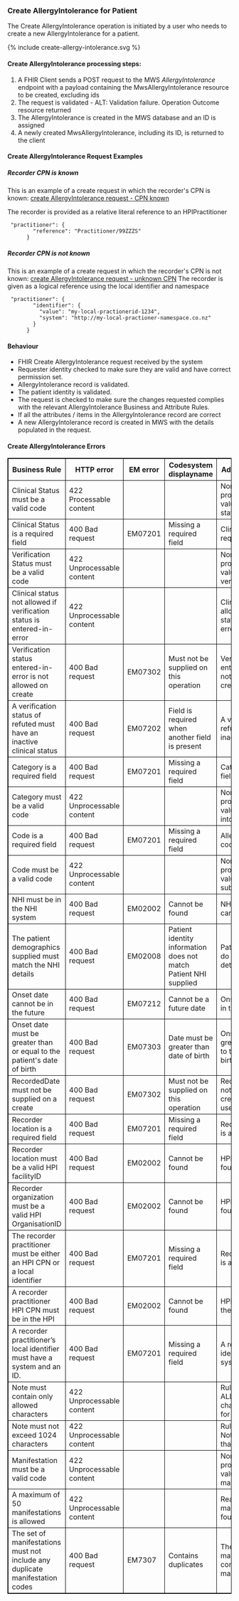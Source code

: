 

### Create AllergyIntolerance  for Patient

The Create AllergyIntolerance  operation is initiated by a user who needs to create a new AllergyIntolerance for a patient.


<div>
{% include create-allergy-intolerance.svg %}
</div>



####  Create AllergyIntolerance processing steps:

1. A FHIR Client sends a POST request to the MWS *AllergyIntolerance* endpoint with  a payload containing the MwsAllergyIntolerance resource to be created, excluding ids
2. The request is validated - ALT: Validation failure. Operation Outcome resource returned
3. The AllergyIntolerance is created in the MWS database and an ID is assigned
4. A newly created  MwsAllergyIntolerance, including its ID,  is returned to the client


####  Create AllergyIntolerance Request Examples

##### Recorder CPN is known

This is an example of a create request in which the recorder's CPN is known:
[create AllergyIntolerance request - CPN known](AllergyIntolerance-MwsAllergyIntolerance-2.json.html)

The recorder is provided as a relative literal reference to an HPIPractitioner 

```
 "practitioner": {
        "reference": "Practitioner/99ZZZS"
      }
```

##### Recorder CPN is not known

This is an example of a create request in which the recorder's CPN is not known:
[create AllergyIntolerance request - unknown CPN](AllergyIntolerance-MwsAllergyIntolerance-3.json.html)
The recorder is given as a logical reference using the local identifier and namespace

```
 "practitioner": {
        "identifier": {
          "value": "my-local-practionerid-1234",
          "system": "http://my-local-practioner-namespace.co.nz"
        }
      }
```

#### Behaviour

* FHIR Create AllergyIntolerance request received by the system
* Requester identity checked to make sure they are valid and have correct permission set.
* AllergyIntolerance record is validated.
* The patient identity is validated.
* The request is checked  to make sure the changes requested complies with the relevant AllergyIntolerance Business and Attribute Rules.
* If all the attributes / items in the AllergyIntolerance record are correct
* A new AllergyIntolerance record is created in MWS with the details populated in the request.


<h4>Create AllergyIntolerance Errors</h4>
<table>
<style>
table, th, td {
  border: 1px solid black;
  border-collapse: collapse;
}
</style>
<tr><th>Business Rule</th>
<th>HTTP error</th>
<th>EM error</th>
<th>Codesystem displayname</th>
<th>Additional description</th></tr>

<tr><td>Clinical Status must be a valid code</td>
<td>422 Processable content </td>
<td></td>
<td></td>
<td>None of the codings provided are in the value set Mws clinical status</td></tr>

<tr><td>Clinical Status is a required field</td>
<td>400 Bad request</td>
<td>EM07201</td>
<td>Missing a required field</td>
<td>Clinical Status is a required field on create</td></tr>

<tr><td>Verification Status must be a valid code</td>
<td>422 Unprocessable content</td>
<td></td>
<td></td>
<td>None of the codings provided are in the value set Mws verification status</td></tr>

<tr><td>Clinical status not allowed if verification status is entered-in-error</td>
<td>422 Unprocessable content</td>
<td></td>
<td></td>
<td>Clinical status not allowed if verification status is entered-in-error</td></tr>

<tr><td>Verification status entered-in-error is not allowed on create</td>
<td>400 Bad request</td>
<td>EM07302</td>
<td>Must not be supplied on this operation</td>
<td>Verification status of enter-in-error must not be supplied on a create operation</td></tr>

<tr><td>A verification status of refuted must have an inactive clinical status</td>
<td>400 Bad request</td>
<td>EM07202</td>
<td>Field is required when another field is present</td>
<td>A verification status of refuted must have an inactive clinical status</td></tr>

<tr><td>Category is a required field</td>
<td>400 Bad request</td>
<td>EM07201</td>
<td>Missing a required field</td>
<td>Category is a required field</td></tr>

<tr><td>Category must be a valid code</td>
<td>422 Unprocessable content</td>
<td></td>
<td></td>
<td>None of the codings provided are in the value set allergy intolerance category</td></tr>

<tr><td>Code is a required  field</td>
<td>400 Bad request</td>
<td>EM07201</td>
<td>Missing a required field</td>
<td>AllergyIntolerance code is a required field</td></tr>

<tr><td>Code must be a valid code</td>
<td>422 Unprocessable content</td>
<td></td>
<td></td>
<td>None of the codings provided are in the value set  mws substance combined</td></tr>

<tr><td>NHI must be in the NHI system</td>
<td>400 Bad request</td>
<td>EM02002</td>
<td>Cannot be found</td>
<td>NHI number supplied cannot be found</td></tr>

<tr><td>The patient demographics supplied must match the NHI details</td>
<td>400 Bad request</td>
<td>EM02008</td>
<td>Patient identity information does not match Patient NHI supplied</td>
<td>Patient details supplied do not match the NHI details</td></tr>

<tr><td>Onset date cannot be in the future</td>
<td>400 Bad request</td>
<td>EM07212</td>
<td>Cannot be a future date</td>
<td>Onset date cannot be in the future</td></tr>

<tr><td>Onset date must be greater than or equal to the patient's date of birth</td>
<td>400 Bad request</td>
<td>EM07303</td>
<td>Date must be greater than date of birth</td>
<td>Onset date must be greater than or equal to the patient's date of birth</td></tr>

<tr><td>RecordedDate must not be supplied on a create</td>
<td>400 Bad request</td>
<td>EM07302</td>
<td>Must not be supplied on this operation</td>
<td>Recorded date must not be supplied on a create. Todays date is used</td></tr>

<tr><td>Recorder location is a required field</td>
<td>400 Bad request</td>
<td>EM07201</td>
<td>Missing a required field</td>
<td>Recorder HPI facilityID is a required field</td></tr>

<tr><td>Recorder location must be a valid HPI facilityID </td>
<td>400 Bad request</td>
<td>EM02002</td>
<td>Cannot be found</td>
<td>HPI Facility ID not found in the HPI</td></tr>

<tr><td>Recorder organization must be a valid HPI OrganisationID</td>
<td>400 Bad request</td>
<td>EM02002</td>
<td>Cannot be found</td>
<td>HPI Organisation ID not found in the HPI</td></tr>

<tr><td>The recorder practitioner must be either an HPI CPN or a local identifier</td>
<td>400 Bad request</td>
<td>EM07201</td>
<td>Missing a required field</td>
<td>Recorder Practitioner is a required field</td></tr>

<tr><td>A recorder practitioner HPI CPN must be in the HPI</td>
<td>400 Bad request</td>
<td>EM02002</td>
<td>Cannot be found</td>
<td>HPI CPN not found in the HPI</td></tr>

<tr><td>A recorder practitioner’s local identifier must have a system and an ID.</td>
<td>400 Bad request</td>
<td>EM07201</td>
<td>Missing a required field</td>
<td>A recorder's local identifier must have a system and ID</td></tr>

<tr><td>Note must contain only allowed characters</td>
<td>422 Unprocessable content</td>
<td></td>
<td></td>
<td>Rule NOTE-ALLOWED-CHARS  character restrictions for notes</td></tr>

<tr><td>Note must not exceed 1024 characters</td>
<td>422 Unprocessable content</td>
<td></td>
<td></td>
<td>Rule NOTE-LENGTH Notes must be less than 1024 characters</td></tr>

<tr><td>Manifestation must be a valid code</td>
<td>422 Unprocessable content</td>
<td></td>
<td></td>
<td>None of the codings provided are in the value set  mws manifestations</td></tr>

<tr><td>A maximum of 50 manifestations is allowed</td>
<td>422 Unprocessable content</td>
<td></td>
<td></td>
<td>Reaction.manifestation: max allowed = 50, but found &lt;count&gt;</td></tr>

<tr><td>The set of manifestations must not include any duplicate manifestation codes</td>
<td>400 Bad request</td>
<td>EM7307</td>
<td>Contains duplicates</td>
<td>The set of reaction manifestations contains duplicate manifestation codes</td></tr>
</table>
